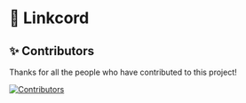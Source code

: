 # 🔗 Linkcord

## ✨ Contributors

Thanks for all the people who have contributed to this project!

[![Contributors](https://contrib.rocks/image?repo=FancyStudioTeam/Linkcord)](https://contrib.rocks/image?repo=FancyStudioTeam/Linkcord)
